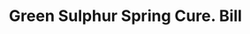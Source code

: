 ---
doi: 10.7916/D8M91MRD
date_other: '1870'
date_other_textual: 1870-1879
form: printed ephemera
genre:
- Invoices
name:
- Green Sulphur Spring Cure
object_in_context_url: https://biggert.cul.columbia.edu/items/view/ave_biggert_01305
subject_hierarchical_geographic:
- Green Springs, Ohio, United States
subject_name:
- Green Sulphur Spring Cure
title: Green Sulphur Spring Cure. Bill
sort_title: Green Sulphur Spring Cure. Bill
call_number: ave_biggert_01305
coordinates:
- 41.257222222222225,-83.05166666666666
pid: ave_biggert_01305
identifiers: ave_biggert_01305
thumbnail: https://derivativo-2.library.columbia.edu/iiif/2/ldpd:343147/full/!256,256/0/native.jpg
permalink: /biggert/ave_biggert_01305/
layout: iiif-image-page
---